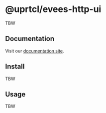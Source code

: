 # @uprtcl/evees-http-ui

TBW

## Documentation

Visit our [documentation site](https://uprtcl.github.io/js-uprtcl).

## Install

TBW

## Usage

TBW
